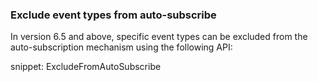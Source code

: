 ### Exclude event types from auto-subscribe

In version 6.5 and above, specific event types can be excluded from the auto-subscription mechanism using the following API:

snippet: ExcludeFromAutoSubscribe
